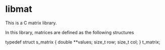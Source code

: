 # libmat
This is a C matrix library.

In this library, matrices are defined as the following structures

typedef struct s_matrix
{
	double	**values;
	size_t	row;
	size_t	col;
}			t_matrix;
